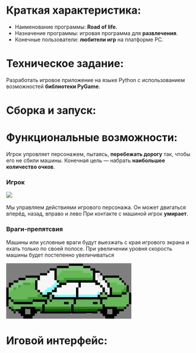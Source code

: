 # Краткая характеристика: 

- Наименование программы: **Road of life**.
- Назначение программы: игровая программа для **развлечения**.
- Конечные пользователи: **любители игр** на платформе PC.


# Техническое задание:

Разработать игровое приложение на языке Python с использованием возможностей **библиотеки PyGame**.

# Сборка и запуск:


# Функциональные возможности:

Игрок упровляет персонажем, пытаясь, **перебежать дорогу** так, чтобы его не сбили машины.
Конечная цель — набрать **наибольшее количество очков**.

### Игрок ###


![](3.png)


Мы управляем действиями игрового персонажа. Он может двигаться вперёд, назад, вправо и лево
При контакте с машиной игрок **умирает**.

### Враги-препятсвия ###

Машины или условные враги будут выезжать с края игрового экрана и ехать только по своей полосе.
При увеличении уровня скорость машины будет постепенно увеличиваться

![](3.jpg)

# Иговой интерфейс:
